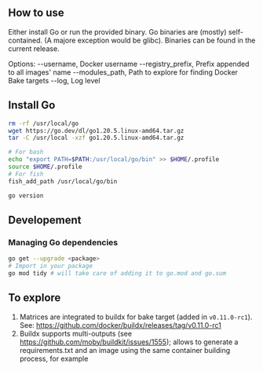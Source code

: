## How to use

Either install Go or run the provided binary. Go binaries are (mostly) self-contained. (A majore exception would be glibc).
Binaries can be found in the current release.

Options:
--username, Docker username
--registry_prefix, Prefix appended to all images' name
--modules_path, Path to explore for finding Docker Bake targets
--log, Log level

## Install Go

```bash
rm -rf /usr/local/go
wget https://go.dev/dl/go1.20.5.linux-amd64.tar.gz
tar -C /usr/local -xzf go1.20.5.linux-amd64.tar.gz

# For bash
echo "export PATH=$PATH:/usr/local/go/bin" >> $HOME/.profile
source $HOME/.profile
# For fish
fish_add_path /usr/local/go/bin

go version
```
## Developement

### Managing Go dependencies

```bash
go get --upgrade <package>
# Import in your package
go mod tidy # will take care of adding it to go.mod and go.sum
```

## To explore

1. Matrices are integrated to buildx for bake target (added in `v0.11.0-rc1`). See: https://github.com/docker/buildx/releases/tag/v0.11.0-rc1
2. Buildx supports multi-outputs (see https://github.com/moby/buildkit/issues/1555); allows to generate a requirements.txt and an image using the same container building process, for example
